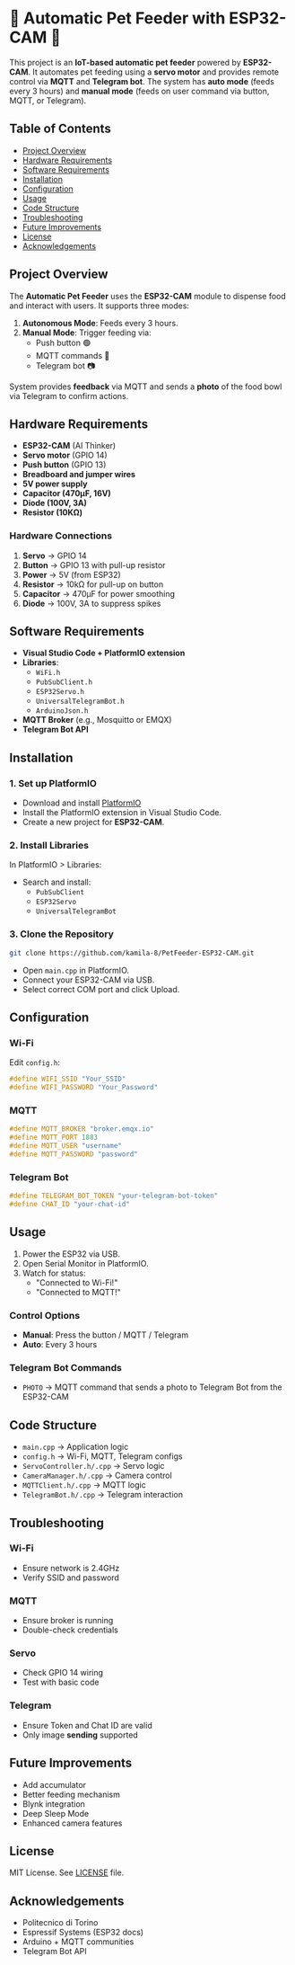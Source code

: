 # 🐾 Automatic Pet Feeder with ESP32-CAM 🐾

This project is an **IoT-based automatic pet feeder** powered by **ESP32-CAM**. It automates pet feeding using a **servo motor** and provides remote control via **MQTT** and **Telegram bot**. The system has **auto mode** (feeds every 3 hours) and **manual mode** (feeds on user command via button, MQTT, or Telegram).

## Table of Contents

- [Project Overview](#project-overview)
- [Hardware Requirements](#hardware-requirements)
- [Software Requirements](#software-requirements)
- [Installation](#installation)
- [Configuration](#configuration)
- [Usage](#usage)
- [Code Structure](#code-structure)
- [Troubleshooting](#troubleshooting)
- [Future Improvements](#future-improvements)
- [License](#license)
- [Acknowledgements](#acknowledgements)

## Project Overview

The **Automatic Pet Feeder** uses the **ESP32-CAM** module to dispense food and interact with users. It supports three modes:

1. **Autonomous Mode**: Feeds every 3 hours.
2. **Manual Mode**: Trigger feeding via:
   - Push button 🟢
   - MQTT commands 📲
   - Telegram bot 📷

System provides **feedback** via MQTT and sends a **photo** of the food bowl via Telegram to confirm actions.

## Hardware Requirements

- **ESP32-CAM** (AI Thinker)
- **Servo motor** (GPIO 14)
- **Push button** (GPIO 13)
- **Breadboard and jumper wires**
- **5V power supply**
- **Capacitor (470µF, 16V)**
- **Diode (100V, 3A)**
- **Resistor (10KΩ)**

### Hardware Connections

1. **Servo** → GPIO 14  
2. **Button** → GPIO 13 with pull-up resistor  
3. **Power** → 5V (from ESP32)  
4. **Resistor** → 10kΩ for pull-up on button  
5. **Capacitor** → 470µF for power smoothing  
6. **Diode** → 100V, 3A to suppress spikes

## Software Requirements

- **Visual Studio Code + PlatformIO extension**
- **Libraries**:
  - `WiFi.h`
  - `PubSubClient.h`
  - `ESP32Servo.h`
  - `UniversalTelegramBot.h`
  - `ArduinoJson.h`
- **MQTT Broker** (e.g., Mosquitto or EMQX)
- **Telegram Bot API**

## Installation

### 1. Set up PlatformIO

- Download and install [PlatformIO](https://platformio.org/)
- Install the PlatformIO extension in Visual Studio Code.
- Create a new project for **ESP32-CAM**.

### 2. Install Libraries

In PlatformIO > Libraries:
- Search and install:
  - `PubSubClient`
  - `ESP32Servo`
  - `UniversalTelegramBot`

### 3. Clone the Repository

```bash
git clone https://github.com/kamila-8/PetFeeder-ESP32-CAM.git
```

- Open `main.cpp` in PlatformIO.
- Connect your ESP32-CAM via USB.
- Select correct COM port and click Upload.

## Configuration

### Wi-Fi

Edit `config.h`:

```cpp
#define WIFI_SSID "Your_SSID"
#define WIFI_PASSWORD "Your_Password"
```

### MQTT

```cpp
#define MQTT_BROKER "broker.emqx.io"
#define MQTT_PORT 1883
#define MQTT_USER "username"
#define MQTT_PASSWORD "password"
```

### Telegram Bot

```cpp
#define TELEGRAM_BOT_TOKEN "your-telegram-bot-token"
#define CHAT_ID "your-chat-id"
```

## Usage

1. Power the ESP32 via USB.
2. Open Serial Monitor in PlatformIO.
3. Watch for status:
   - "Connected to Wi-Fi!"
   - "Connected to MQTT!"

### Control Options

- **Manual**: Press the button / MQTT / Telegram 
- **Auto**: Every 3 hours

### Telegram Bot Commands

- `PHOTO` → MQTT command that sends a photo to Telegram Bot from the ESP32-CAM

## Code Structure

- `main.cpp` → Application logic
- `config.h` → Wi-Fi, MQTT, Telegram configs
- `ServoController.h/.cpp` → Servo logic
- `CameraManager.h/.cpp` → Camera control
- `MQTTClient.h/.cpp` → MQTT logic
- `TelegramBot.h/.cpp` → Telegram interaction

## Troubleshooting

### Wi-Fi

- Ensure network is 2.4GHz
- Verify SSID and password

### MQTT

- Ensure broker is running
- Double-check credentials

### Servo

- Check GPIO 14 wiring
- Test with basic code

### Telegram

- Ensure Token and Chat ID are valid
- Only image **sending** supported

## Future Improvements

- Add accumulator 
- Better feeding mechanism
- Blynk integration
- Deep Sleep Mode
- Enhanced camera features

## License

MIT License. See [LICENSE](LICENSE) file.

## Acknowledgements

- Politecnico di Torino
- Espressif Systems (ESP32 docs)
- Arduino + MQTT communities
- Telegram Bot API




